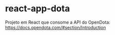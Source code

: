 # react-app-dota

Projeto em React que consome a API do OpenDota: https://docs.opendota.com/#section/Introduction

